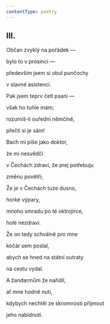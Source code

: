 ```yaml
---
contentType: poetry
---
```


## III.  

Občan zvyklý na pořádek —  

bylo to v prosinci —

především jsem si obul punčochy

v slavné asistenci.

Pak jsem teprv četl psaní —

však ho tuhle mám;

rozumíš-li ouřední němčině,

přečti si je sám!

Bach mi píše jako doktor,

že mi nesvědčí

v Čechách zdraví, že prej potřebuju

změnu povětří;

Že je v Čechách tuze dusno,

horké výpary,

mnoho smradu po té oktrojírce,

holé nezdraví.

Že on tedy schválně pro mne

kočár sem poslal,

abych se hned na státní outraty

na cestu vydal.

A žandarmům že nařídil,

ať mne hodně nutí,

kdybych nechtěl ze skromnosti přijmout

jeho nabídnutí.
